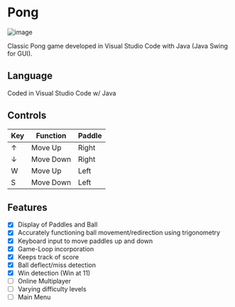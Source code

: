 # Pong
![image](https://user-images.githubusercontent.com/120230187/233693949-03367ead-febd-42df-a757-02535ac2b2b1.png)

Classic Pong game developed in Visual Studio Code with Java (Java Swing for GUI).

## Language
Coded in Visual Studio Code w/ Java

## Controls
| Key | Function | Paddle |
| --- | -------- | ------ |
|  ↑  | Move Up  | Right  |
|  ↓  | Move Down| Right  |
|  W  | Move Up  |  Left  |
|  S  | Move Down|  Left  |

## Features
- [x] Display of Paddles and Ball
- [x] Accurately functioning ball movement/redirection using trigonometry
- [x] Keyboard input to move paddles up and down
- [x] Game-Loop incorporation 
- [x] Keeps track of score
- [x] Ball deflect/miss detection 
- [x] Win detection (Win at 11)
- [ ] Online Multiplayer
- [ ] Varying difficulty levels
- [ ] Main Menu
